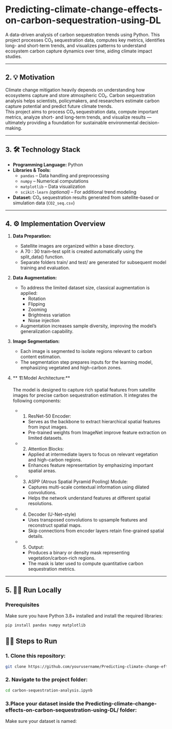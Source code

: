 # Predicting-climate-change-effects-on-carbon-sequestration-using-DL
A data-driven analysis of carbon sequestration trends using Python. This project processes CO₂ sequestration data, computes key metrics, identifies long- and short-term trends, and visualizes patterns to understand ecosystem carbon capture dynamics over time, aiding climate impact studies.

---

## 2. 💡 Motivation  
Climate change mitigation heavily depends on understanding how ecosystems capture and store atmospheric CO₂. Carbon sequestration analysis helps scientists, policymakers, and researchers estimate carbon capture potential and predict future climate trends.  
This project aims to process CO₂ sequestration data, compute important metrics, analyze short- and long-term trends, and visualize results — ultimately providing a foundation for sustainable environmental decision-making.

---

## 3. 🛠️ Technology Stack  
- **Programming Language:** Python  
- **Libraries & Tools:**  
  - `pandas` – Data handling and preprocessing  
  - `numpy` – Numerical computations  
  - `matplotlib` – Data visualization  
  - `scikit-learn` *(optional)* – For additional trend modeling  
- **Dataset:** CO₂ sequestration results generated from satellite-based or simulation data (`CO2_seq.csv`)

---

## 4. ⚙️ Implementation Overview  
1. **Data Preparation:**
   
   - Satellite images are organized within a base directory.
   - A 70 : 30 train–test split is created automatically using the split_data() function.
   - Separate folders train/ and test/ are generated for subsequent model training and evaluation.
     
2. **Data Augmentation:**
   
   - To address the limited dataset size, classical augmentation is applied:  
     - Rotation
     - Flipping
     - Zooming
     - Brightness variation
     - Noise injection
   - Augmentation increases sample diversity, improving the model’s generalization capability.
     
3. **Image Segmentation:**
   
   - Each image is segmented to isolate regions relevant to carbon content estimation. 
   - The segmentation step prepares inputs for the learning model, emphasizing vegetated and high-carbon zones.
     
4. ** 🏗️Model Architecture:**
    
   The model is designed to capture rich spatial features from satellite images for precise carbon sequestration estimation. It integrates the following components: 
   - 1. ResNet-50 Encoder:
       - Serves as the backbone to extract hierarchical spatial features from input images.
       - Pre-trained weights from ImageNet improve feature extraction on limited datasets.
   - 2. Attention Blocks:
       - Applied at intermediate layers to focus on relevant vegetation and high-carbon regions.
       - Enhances feature representation by emphasizing important spatial areas.
   - 3. ASPP (Atrous Spatial Pyramid Pooling) Module:
       - Captures multi-scale contextual information using dilated convolutions.
       - Helps the network understand features at different spatial resolutions.
   - 4. Decoder (U-Net–style)
       - Uses transposed convolutions to upsample features and reconstruct spatial maps.
       - Skip connections from encoder layers retain fine-grained spatial details.
   - 5. Output:
       - Produces a binary or density mask representing vegetation/carbon-rich regions.
       - The mask is later used to compute quantitative carbon sequestration metrics.  
---

## 5. 🧑‍💻 Run Locally  

### Prerequisites  
Make sure you have Python 3.8+ installed and install the required libraries:  
```bash    
pip install pandas numpy matplotlib 
```

## 🧑‍💻 Steps to Run
### 1. Clone this repository:
```bash
git clone https://github.com/yourusername/Predicting-climate-change-effects-on-carbon-sequestration-using-DL.git
```
### 2. Navigate to the project folder:
```bash
cd carbon-sequestration-analysis.ipynb
```
### 3.Place your dataset inside the Predicting-climate-change-effects-on-carbon-sequestration-using-DL/ folder:

Make sure your dataset is named:
